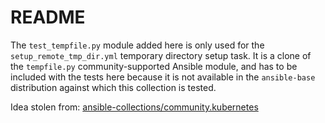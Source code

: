 # README

The `test_tempfile.py` module added here is only used for the `setup_remote_tmp_dir.yml` temporary directory setup task. It is a clone of the `tempfile.py` community-supported Ansible module, and has to be included with the tests here because it is not available in the `ansible-base` distribution against which this collection is tested.

Idea stolen from: [ansible-collections/community.kubernetes](https://github.com/ansible-collections/community.kubernetes/blob/master/tests/integration/targets/kubernetes/library/README.md)